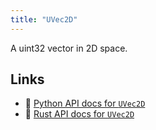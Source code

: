 ```yaml
---
title: "UVec2D"
---
```


A uint32 vector in 2D space.


## Links
 * 🐍 [Python API docs for `UVec2D`](https://ref.rerun.io/docs/python/HEAD/package/rerun/datatypes/uvec2d/)
 * 🦀 [Rust API docs for `UVec2D`](https://docs.rs/rerun/0.9.0-alpha.6/rerun/datatypes/struct.UVec2D.html)


